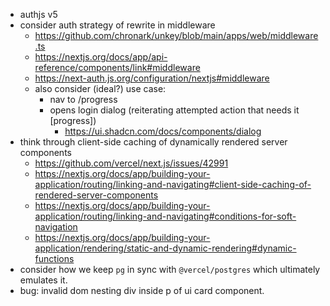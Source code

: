 * authjs v5
* consider auth strategy of rewrite in middleware
  * https://github.com/chronark/unkey/blob/main/apps/web/middleware.ts
  * https://nextjs.org/docs/app/api-reference/components/link#middleware
  * https://next-auth.js.org/configuration/nextjs#middleware
  * also consider (ideal?) use case:
    * nav to /progress
    * opens login dialog (reiterating attempted action that needs it [progress])
      * https://ui.shadcn.com/docs/components/dialog
* think through client-side caching of dynamically rendered server components
  * https://github.com/vercel/next.js/issues/42991
  * https://nextjs.org/docs/app/building-your-application/routing/linking-and-navigating#client-side-caching-of-rendered-server-components
  * https://nextjs.org/docs/app/building-your-application/routing/linking-and-navigating#conditions-for-soft-navigation
  * https://nextjs.org/docs/app/building-your-application/rendering/static-and-dynamic-rendering#dynamic-functions
* consider how we keep `pg` in sync with `@vercel/postgres` which ultimately emulates it.
* bug: invalid dom nesting div inside p of ui card component.
